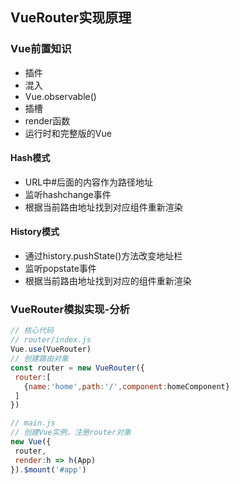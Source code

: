 <!--
 * @Date: 2023-03-13 22:42:23
 * @LastEditTime: 2023-03-13 22:52:17
 * @Description: 
-->
## VueRouter实现原理
  ### Vue前置知识
  - 插件
  - 混入
  - Vue.observable()
  - 插槽
  - render函数
  - 运行时和完整版的Vue

#### Hash模式
  - URL中#后面的内容作为路径地址
  - 监听hashchange事件
  - 根据当前路由地址找到对应组件重新渲染

#### History模式
  - 通过history.pushState()方法改变地址栏
  - 监听popstate事件
  - 根据当前路由地址找到对应的组件重新渲染


### VueRouter模拟实现-分析
 ```js
// 核心代码
// router/index.js
Vue.use(VueRouter)
// 创建路由对象
const router = new VueRouter({
  router:[
    {name:'home',path:'/',component:homeComponent}
  ]
}) 

// main.js
// 创建Vue实例，注册router对象
new Vue({
  router,
  render:h => h(App)
}).$mount('#app')
```
